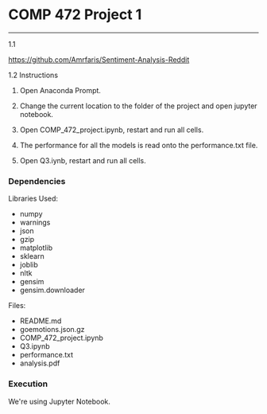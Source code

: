# COMP 472 Project 1
---
1.1

https://github.com/Amrfaris/Sentiment-Analysis-Reddit

1.2 Instructions

1. Open Anaconda Prompt.

2. Change the current location to the folder of the project and open jupyter notebook.

3. Open COMP_472_project.ipynb, restart and run all cells.

4. The performance for all the models is read onto the performance.txt file.

5. Open Q3.iynb, restart and run all cells.


### Dependencies
Libraries Used:

* numpy
* warnings
* json
* gzip
* matplotlib
* sklearn
* joblib
* nltk
* gensim
* gensim.downloader


Files: 

* README.md
* goemotions.json.gz
* COMP_472_project.ipynb
* Q3.ipynb
* performance.txt
* analysis.pdf


### Execution 
We're using Jupyter Notebook.

